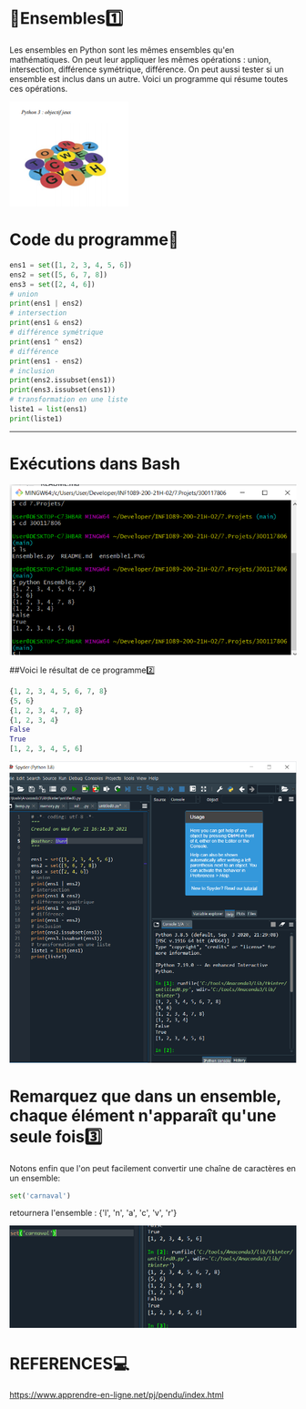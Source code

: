 
# :rose:Ensembles:one:

Les ensembles en Python sont les mêmes ensembles qu'en mathématiques. On peut leur appliquer
les mêmes opérations : union, intersection, différence symétrique, différence. On peut aussi tester si un ensemble est inclus dans un autre.
Voici un programme qui résume toutes ces opérations.


![image](ensemble1.PNG)

# Code du programme:rainbow:

```python
ens1 = set([1, 2, 3, 4, 5, 6])
ens2 = set([5, 6, 7, 8])
ens3 = set([2, 4, 6])
# union
print(ens1 | ens2)
# intersection
print(ens1 & ens2)
# différence symétrique
print(ens1 ^ ens2)
# différence
print(ens1 - ens2)
# inclusion
print(ens2.issubset(ens1))
print(ens3.issubset(ens1))
# transformation en une liste
liste1 = list(ens1)
print(liste1)
```
--------------------------------------------------------------------------------

# Exécutions dans Bash

![image](ensemble2.PNG)


##Voici le résultat de ce programme:two:

```python
{1, 2, 3, 4, 5, 6, 7, 8}
{5, 6}
{1, 2, 3, 4, 7, 8}
{1, 2, 3, 4}
False
True
[1, 2, 3, 4, 5, 6]

```
![image](ensemble3.PNG)


# Remarquez que dans un ensemble, chaque élément n'apparaît qu'une seule fois:three: 

Notons enfin que l'on peut facilement convertir une chaîne de caractères en un ensemble:

```python
set('carnaval')
```
retournera l'ensemble : {'l', 'n', 'a', 'c', 'v', 'r'}

![image](ensemble4.PNG)



# REFERENCES:computer:


https://www.apprendre-en-ligne.net/pj/pendu/index.html
